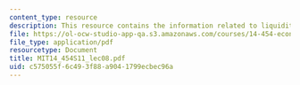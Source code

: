 ```yaml
---
content_type: resource
description: This resource contains the information related to liquidity trap.
file: https://ol-ocw-studio-app-qa.s3.amazonaws.com/courses/14-454-economic-crises-spring-2011/c575055f6c493f88a9041799ecbec96a_MIT14_454S11_lec08.pdf
file_type: application/pdf
resourcetype: Document
title: MIT14_454S11_lec08.pdf
uid: c575055f-6c49-3f88-a904-1799ecbec96a
---
```


